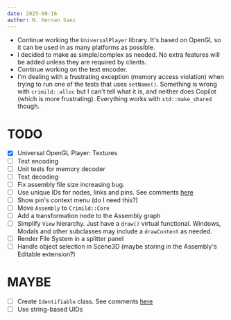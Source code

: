 ```yaml
---
date: 2025-08-16
author: H. Hernan Saez
---
```


- Continue working the `UniversalPlayer` library. It's based on OpenGL so it can be used in as many platforms as possible.
- I decided to make as simple/complex as needed. No extra features will be added unless they are required by clients.
- Continue working on the text encoder.
- I'm dealing with a frustrating exception (memory access violation) when trying to run one of the tests that uses `setName()`. Something is wrong with `crimild::alloc` but I can't tell what it is, and neither does Copilot (which is more frustrating). Everything works with `std::make_shared` though.


# TODO
- [x] Universal OpenGL Player: Textures
- [ ] Text encoding
- [ ] Unit tests for memory decoder
- [ ] Text decoding
- [ ] Fix assembly file size increasing bug.
- [ ] Use unique IDs for nodes, links and pins. See comments [here](./20250701_hhsaez.md)
- [ ] Show pin's context menu (do I need this?)
- [ ] Move `Assembly` to `Crimild::Core`
- [ ] Add a transformation node to the Assembly graph
- [ ] Simplify `View` hierarchy. Just have a `draw()` virtual functional. Windows, Modals and other subclasses may include a `drawContent` as needed.
- [ ] Render File System in a splitter panel
- [ ] Handle object selection in Scene3D (maybe storing in the Assembly's Editable extension?)

# MAYBE
- [ ] Create `Identifiable` class. See comments [here](./20250717_hhsaez.md)
- [ ] Use string-based UIDs
